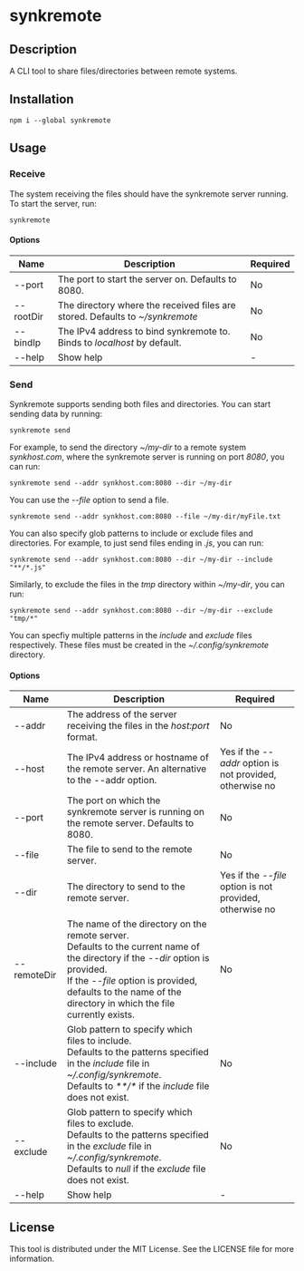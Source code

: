 # synkremote

## Description

A CLI tool to share files/directories between remote systems.

## Installation

    npm i --global synkremote

## Usage

### Receive

The system receiving the files should have the synkremote server running. To start the server, run:


    synkremote


#### Options

| Name      | Description                                                                   | Required                 |
|-----------|-------------------------------------------------------------------------------|--------------------------|
| --port    | The port to start the server on. Defaults to 8080.                            | No |
| --rootDir | The directory where the received files are stored. Defaults to *~/synkremote* | No | 
| --bindIp  | The IPv4 address to bind synkremote to. Binds to *localhost* by default.      | No |
| --help    | Show help                                                                     | -  |

### Send

Synkremote supports sending both files and directories. You can start sending data by running:

    synkremote send

For example, to send the directory *~/my-dir* to a remote system *synkhost.com*, where the synkremote server is running on port *8080*, you can run:

    synkremote send --addr synkhost.com:8080 --dir ~/my-dir

You can use the *--file* option to send a file.

    synkremote send --addr synkhost.com:8080 --file ~/my-dir/myFile.txt

You can also specify glob patterns to include or exclude files and directories. For example, to just send files ending in *.js*, you can run:

    synkremote send --addr synkhost.com:8080 --dir ~/my-dir --include "**/*.js"

Similarly, to exclude the files in the *tmp* directory within *~/my-dir*, you can run:

    synkremote send --addr synkhost.com:8080 --dir ~/my-dir --exclude "tmp/*"

You can specfiy multiple patterns in the *include* and *exclude* files respectively. These files must be created in the *~/.config/synkremote* directory.


#### Options

| Name      | Description                                                                                  | Required                 |
|------------|---------------------------------------------------------------------------------------------|--------------------------|
| --addr     | The address of the server receiving the files in the *host:port* format.                    | No |
| --host     | The IPv4 address or hostname of the remote server. An alternative to the --addr option.     | Yes if the *--addr* option is not provided, otherwise no|
| --port     | The port on which the synkremote server is running on the remote server. Defaults to 8080.  | No | 
| --file     | The file to send to the remote server.                                                      | No |
| --dir      | The directory to send to the remote server.                                                 | Yes if the *--file* option is not provided, otherwise no|
| --remoteDir| The name of the directory on the remote server. <br/> Defaults to the current name of the directory if the *--dir* option is provided. <br/> If the *--file* option is provided, defaults to the name of the directory in which the file currently exists.         | No |
| --include  | Glob pattern to specify which files to include. <br/> Defaults to the patterns specified in  the *include* file in *~/.config/synkremote*. <br/> Defaults to *\*\*/\** if the *include* file does not exist.                                                | No |
| --exclude  | Glob pattern to specify which files to exclude. <br/> Defaults to the patterns specified in  the *exclude* file in *~/.config/synkremote*. <br/> Defaults to *null* if the *exclude* file does not exist.                                                   | No |
| --help     | Show help                                                                                   | -  |


## License  

This tool is distributed under the MIT License. See the LICENSE file for more information.